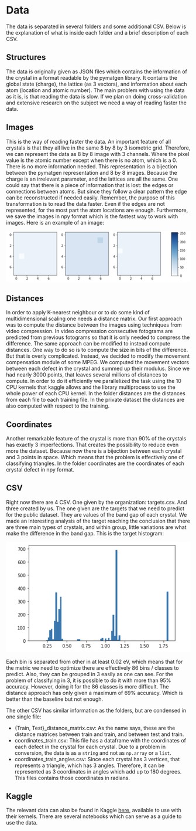 # Data

The data is separated in several folders and some additional CSV. Below is the explanation of what is inside each folder and a brief description of each CSV.

## Structures

The data is originally given as JSON files which contains the information of the crystal in a format readable by the pymatgen library. It contains the global state (charge), the lattice (as 3 vectors), and information about each atom (location and atomic number). The main problem with using the data as it is, is that reading the data is slow. If we plan on doing cross-validation and extensive research on the subject we need a way of reading faster the data. 

## Images

This is the way of reading faster the data. An important feature of all crystals is that they all live in the same 8 by 8 by 3 isometric grid. Therefore, we can represent the data as 8 by 8 image with 3 channels. Where the pixel value is the atomic number except when there is no atom, which is a 0. There is no more information needed. This representation is a bijection between the pymatgen representation and 8 by 8 images. Because the charge is an irrelevant parameter, and the lattices are all the same. One could say that there is a piece of information that is lost: the edges or connections between atoms. But since they follow a clear pattern the edge can be reconstructed if needed easily. Remember, the purpose of this transformation is to read the data faster. Even if the edges are not represented, for the most part the atom locations are enough. Furthermore, we save the images in npy format which is the fastest way to work with images. Here is an example of an image:

![crystal image](https://github.com/Jerry-Master/IDAO_2022/blob/main/Data/img-example.png?raw=true)

## Distances

In order to apply K-nearest neighbour or to do some kind of multidimensional scaling one needs a distance matrix. Our first approach was to compute the distance between the images using techniques from video compression. In video compression consecutive fotograms are predicted from previous fotograms so that it is only needed to compress the difference.  The same approach can be modified to instead compute distances. One way to do so is to compute the size in bits of the difference. But that is overly complicated. Instead, we decided to modify the movement compensation module of some MPEG. We computed the movement vectors between each defect in the crystal and summed up their modulus. Since we had nearly 3000 points, that leaves several millions of distances to compute. In order to do it efficiently we parallelized the task using the 10 CPU kernels that kaggle allows and the library multiprocess to use the whole power of each CPU kernel. In the folder distances are the distances from each file to each training file. In the private dataset the distances are also computed with respect to the training.

## Coordinates

Another remarkable feature of the crystal is more than 90% of the crystals has exactly 3 imperfections. That creates the possibility to reduce even more the dataset. Because now there is a bijection between each crystal and 3 points in space. Which means that the problem is effectively one of classifying triangles. In the folder coordinates are the coordinates of each crystal defect in npy format.

## CSV

Right now there are 4 CSV. One given by the organization: targets.csv. And three created by us. The one given are the targets that we need to predict for the public dataset. They are values of the band gap of each crystal. We made an interesting analysis of the target reaching the conclusion that there are three main types of crystals, and within group, little variations are what make the difference in the band gap. This is the target histogram:

![target histogram](https://github.com/Jerry-Master/IDAO_2022/blob/main/Data/target-hist.png?raw=true)

Each bin is separated from other in at least 0.02 eV, which means that for the metric we need to optimize there are effectively 86 bins / classes to predict. Also, they can be grouped in 3 easily as one can see. For the problem of classifying in 3, it is possible to do it with more than 95% accuracy. However, doing it for the 86 classes is more difficult. The distance approach has only given a maximum of 69% accuracy. Which is better than the baseline but not enough.

The other CSV has similar information as the folders, but are condensed in one single file:

* {Train, Test}\_distance\_matrix.csv: As the name says, these are the distance matrices between train and train, and between test and train.
* coordinates_train.csv: This file has a dataframe with the coordinates of each defect in the crystal for each crystal. Due to a problem in conversion, the data is as a `string` and not as `np.array` or a `list`.
* coordinates_train_angles.csv: Since each crystal has 3 vertices, that represents a triangle, which has 3 angles. Therefore, it can be represented as 3 coordinates in angles which add up to 180 degrees. This files contains those coordinates in radians.

## Kaggle

The relevant data can also be found in Kaggle [here](https://www.kaggle.com/josepc/idao-2022), available to use with their kernels. There are several notebooks which can serve as a guide to use the data.
